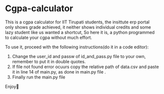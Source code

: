 # Cgpa-calculator

This is a cgpa calculator for IIT Tirupati students, the insittute erp portal only shows grade achieved, it neither shows individual credits and some lazy student like us wanted a shortcut, So here it is, a python programmed to calculate your cgpa without much effort.

To use it, proceed with the following instructions(do it in a code editor):

1. Change the user_id and passw of id_and_pass.py file to your own, remember to put it in double quotes.
2. If file not found error ocuurs copy the relative path of data.csv and paste it in line 14 of main.py, as done in main.py file .
3. Finally run the main.py file

Enjoy🙂
